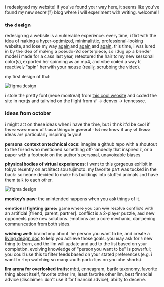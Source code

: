 i redesigned my website! if you've found your way here, it seems like you've found my new secret(?) blog where i will experiment with writing. welcome!!

### the design

redesigning a website is a vulnerable experience. every time, i flirt with the idea of making a hyper-optimized, minimalistic, professional-looking website, and lose my way [again](https://tiffanywang-4w3l9uyno-cnnmon.vercel.app/) and [again](https://tiffanywang-nddwqs5e6-cnnmon.vercel.app) and [again](https://drive.google.com/file/d/1cjlGzkEwjKlM0HqieyNCmgYJnHS1sYuu/view?usp=sharing). this time, i was lured in by the idea of making a pseudo-3d centerpiece, so i dug up a blender model i made for a class last year, retextured the hair to my new seasonal color(s), exported her spinning as an mp4, and vibe coded a way to reactively "spin" her with your mouse (really, scrubbing the video).

my first design of that:

![figma design](/text/october/mock.png)

i stole the pretty font (neue montreal) from [this cool website](https://abrandenberger.github.io/#colophon) and coded the site in nextjs and tailwind on the flight from sf -> denver -> tennessee.

### ideas from october

i might act on these ideas when i have the time, but i think it'd be cool if there were more of these things in general - let me know if any of these ideas are particularly inspiring to you!

**personal context on technical docs**: imagine a github repo with a shoutout to the friend who mentioned something off-handedly that inspired it, or a paper with a footnote on the author's personal, unavoidable biases.

**physical bodies of virtual experiences**: i went to this gorgeous exhibit in tokyo recently on architect sou fujimoto. my favorite part was tucked in the back: someone decided to make his buildings into stuffed animals and have them talk to each other.

![figma design](/text/october/stuffed.png)

**monkey's paw**: the unintended happens when you ask things of it.

**emotional fighting game:** game where you can ~~win~~ resolve conflicts with an artificial [friend, parent, partner]. conflict is a 2-player puzzle, and new opponents pose new solutions. emotions are a core mechanic, dampening communication from both sides.

**wishing well:** braindump about the person you want to be, and create a [living design doc](https://github.com/cnnmon/dango) to help you achieve those goals. you may ask for a new thing to learn, and the llm will update and add to the list based on your completion. evolving knowledge of "person you want to be" is powerful; you could use this to filter feeds based on your stated preferences (e.g. i want to stop watching so many south park clips on youtube shorts).

**llm arena for overlooked traits:** mbti, enneagram, bartle taxonomy, favorite thing about itself, favorite other llm, least favorite other llm, best financial advice (disclaimer: don't use it for financial advice), ability to deceive.

